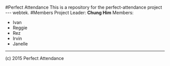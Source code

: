 #Perfect Attendance
This is a repository for the perfect-attendance project --- webtek.
#Members
Project Leader: **Chung Him**
Members:
* Ivan
* Reggie
* Rez
* Irvin
* Janelle


---
(c) 2015 Perfect Attendance
